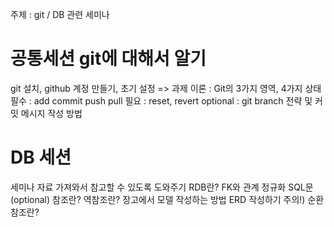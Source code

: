 주제 : git / DB 관련 세미나

# 공통세션 git에 대해서 알기
git 설치, github 계정 만들기, 초기 설정 => 과제
이론 : Git의 3가지 영역, 4가지 상태
필수 : add commit push pull 
필요 : reset, revert
optional : git branch 전략 및 커밋 메시지 작성 방법

# DB 세션
세미나 자료 가져와서 참고할 수 있도록 도와주기
RDB란?
FK와 관계 
정규화
SQL문(optional)
참조란? 역참조란?
장고에서 모델 작성하는 방법
ERD 작성하기
주의!) 순환참조란?
